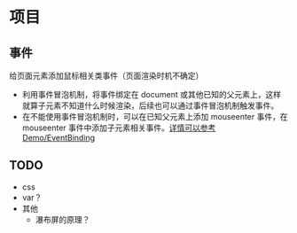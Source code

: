 # 项目

## 事件
给页面元素添加鼠标相关类事件（页面渲染时机不确定）
- 利用事件冒泡机制，将事件绑定在 document 或其他已知的父元素上，这样就算子元素不知道什么时候渲染，后续也可以通过事件冒泡机制触发事件。
- 在不能使用事件冒泡机制时，可以在已知父元素上添加 mouseenter 事件，在 mouseenter 事件中添加子元素相关事件。[详情可以参考 Demo/EventBinding](./Demo/EventBinding.vue)

## TODO
- css
 - var？
- 其他
  - 瀑布屏的原理？